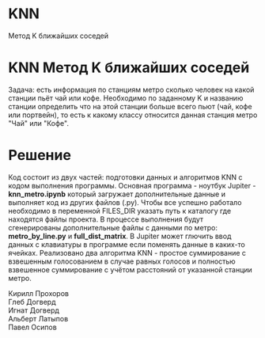 # KNN
Метод K ближайших соседей
# KNN Метод K ближайших соседей
Задача: есть информация по станциям метро сколько человек на какой станции пьёт чай или кофе. Необходимо по заданному K и названию станции определить что на этой станции больше всего пьют (чай, кофе или портвейн), то есть к какому классу относится данная станция метро "Чай" или "Кофе". 
# Решение
Код состоит из двух частей: подготовки данных и алгоритмов KNN с кодом выполнения программы. Основная программа - ноутбук Jupiter - **knn_metro.ipynb** который загружает дополнительные данные и выполняет код из других файлов (.py). Чтобы все успешно работало необходимо в переменной FILES_DIR указать путь к каталогу где находятся файлы проекта. В процессе выполнения будут сгенерированы дополнительные файлы с данными по метро: **metro_by_line.py** и **full_dist_matrix**. В Jupiter может глючить ввод данных с клавиатуры в программе если поменять данные в каких-то ячейках. Реализовано два алгоритма KNN - простое суммирование с взвешенным голосованием в случае равных голосов и полностью взвешенное суммирование с учётом расстояний от указанной станции метро.

Кирилл Прохоров<br>
Глеб Догверд<br>
Игнат Догверд<br>
Альберт Латыпов<br>
Павел Осипов
